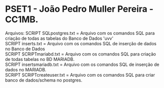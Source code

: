 # PSET1 - João Pedro Muller Pereira - CC1MB.
Arquivos:
SCRIPT SQLpostgres.txt = Arquivo com os comandos SQL para criação de todas as tabelas do Banco de Dados 'uvv'  
SCRIPT inserts.txt = Arquivo com os comandos SQL de inserção de dados no Banco de Dados  
SCRIPT SCRIPTmariabd.txt = Arquivo com os comandos SQL para criação de todas tabelas no BD MARIADB.  
SCRIPT insertsmariadb.txt = Arquivo com os comandos SQL de inserção de dados no MARIADB.  
SCRIPT SCRIPTcreateuser.txt = Arquivo com os comandos SQL para criar banco de dados/schema no postgres.
